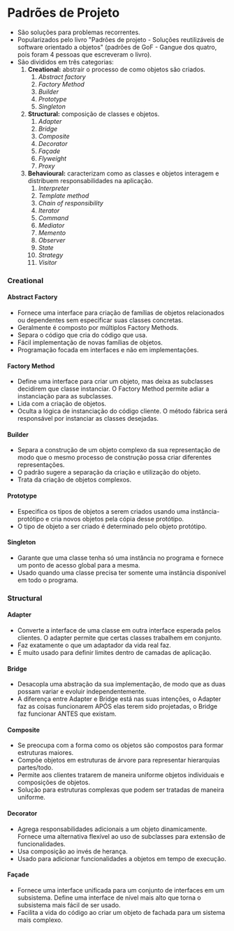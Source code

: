 # Padrões de Projeto
 
- São soluções para problemas recorrentes.
- Popularizados pelo livro "Padrões de projeto - Soluções reutilizáveis de software orientado a objetos" (padrões de GoF - Gangue dos quatro, pois foram 4 pessoas que escreveram o livro).
- São divididos em três categorias:
    1. **Creational:** abstrair o processo de como objetos são criados.
        1. *Abstract factory*
        2. *Factory Method*
        3. *Builder*
        4. *Prototype*
        5. *Singleton*
    2. **Structural:** composição de classes e objetos.
        1. *Adapter*
        2. *Bridge*
        3. *Composite*
        4. *Decorator*
        5. *Façade*
        6. *Flyweight*
        7. *Proxy*
    3. **Behavioural:** caracterizam como as classes e objetos interagem e distribuem responsabilidades na aplicação.
        1. *Interpreter*
        2. *Template method*
        3. *Chain of responsibility*
        4. *Iterator*
        5. *Command*
        6. *Mediator*
        7. *Memento*
        8. *Observer*
        9. *State*
        10. *Strategy*
        11. *Visitor*

### Creational

#### Abstract Factory

- Fornece uma interface para criação de famílias de objetos relacionados ou dependentes sem especificar suas classes concretas.
- Geralmente é composto por múltiplos Factory Methods.
- Separa o código que cria do código que usa.
- Fácil implementação de novas famílias de objetos.
- Programação focada em interfaces e não em implementações.

#### Factory Method

- Define uma interface para criar um objeto, mas deixa as subclasses decidirem que classe instanciar. O Factory Method permite adiar a instanciação para as subclasses.
- Lida com a criação de objetos.
- Oculta a lógica de instanciação do código cliente. O método fábrica será responsável por instanciar as classes desejadas.

#### Builder

- Separa a construção de um objeto complexo da sua representação de modo que o mesmo processo de construção possa criar diferentes representações.
- O padrão sugere a separação da criação e utilização do objeto.
- Trata da criação de objetos complexos.

#### Prototype

- Especifica os tipos de objetos a serem criados usando uma instância-protótipo e cria novos objetos pela cópia desse protótipo.
- O tipo de objeto a ser criado é determinado pelo objeto protótipo.

#### Singleton

- Garante que uma classe tenha só uma instância no programa e fornece um ponto de acesso global para a mesma.
- Usado quando uma classe precisa ter somente uma instância disponível em todo o programa.

### Structural

#### Adapter

- Converte a interface de uma classe em outra interface esperada pelos clientes. O adapter permite que certas classes trabalhem em conjunto.
- Faz exatamente o que um adaptador da vida real faz.
- É muito usado para definir limites dentro de camadas de aplicação.

#### Bridge

- Desacopla uma abstração da sua implementação, de modo que as duas possam variar e evoluir independentemente.
- A diferença entre Adapter e Bridge está nas suas intenções, o Adapter faz as coisas funcionarem APÓS elas terem sido projetadas, o Bridge faz funcionar ANTES que existam.

#### Composite

- Se preocupa com a forma como os objetos são compostos para formar estruturas maiores.
- Compõe objetos em estruturas de árvore para representar hierarquias partes/todo.
- Permite aos clientes tratarem de maneira uniforme objetos individuais e composições de objetos.
- Solução para estruturas complexas que podem ser tratadas de maneira uniforme.

#### Decorator

- Agrega responsabilidades adicionais a um objeto dinamicamente. Fornece uma alternativa flexível ao uso de subclasses para extensão de funcionalidades.
- Usa composição ao invés de herança.
- Usado para adicionar funcionalidades a objetos em tempo de execução.

#### Façade

- Fornece uma interface unificada para um conjunto de interfaces em um subsistema. Define uma interface de nível mais alto que torna o subsistema mais fácil de ser usado.
- Facilita a vida do código ao criar um objeto de fachada para um sistema mais complexo.